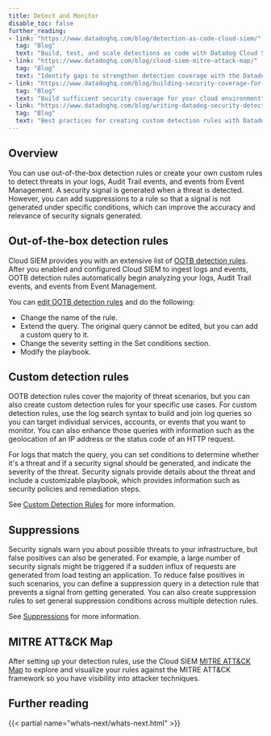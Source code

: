 ```yaml
---
title: Detect and Monitor
disable_toc: false
further_reading:
- link: "https://www.datadoghq.com/blog/detection-as-code-cloud-siem/"
  tag: "Blog"
  text: "Build, test, and scale detections as code with Datadog Cloud SIEM"
- link: "https://www.datadoghq.com/blog/cloud-siem-mitre-attack-map/"
  tag: "Blog"
  text: "Identify gaps to strengthen detection coverage with the Datadog Cloud SIEM MITRE ATT&CK Map"
- link: "https://www.datadoghq.com/blog/building-security-coverage-for-cloud-environments/"
  tag: "Blog"
  text: "Build sufficient security coverage for your cloud environment"
- link: "https://www.datadoghq.com/blog/writing-datadog-security-detection-rules/"
  tag: "Blog"
  text: "Best practices for creating custom detection rules with Datadog Cloud SIEM"
---
```


## Overview

You can use out-of-the-box detection rules or create your own custom rules to detect threats in your logs, Audit Trail events, and events from Event Management. A security signal is generated when a threat is detected. However, you can add suppressions to a rule so that a signal is not generated under specific conditions, which can improve the accuracy and relevance of security signals generated.

## Out-of-the-box detection rules

Cloud SIEM provides you with an extensive list of [OOTB detection rules][1]. After you enabled and configured Cloud SIEM to ingest logs and events, OOTB detection rules automatically begin analyzing your logs, Audit Trail events, and events from Event Management.

You can [edit OOTB detection rules][2] and do the following:

- Change the name of the rule.
- Extend the query. The original query cannot be edited, but you can add a custom query to it.
- Change the severity setting in the Set conditions section.
- Modify the playbook.

## Custom detection rules

OOTB detection rules cover the majority of threat scenarios, but you can also create custom detection rules for your specific use cases. For custom detection rules, use the log search syntax to build and join log queries so you can target individual services, accounts, or events that you want to monitor. You can also enhance those queries with information such as the geolocation of an IP address or the status code of an HTTP request.

For logs that match the query, you can set conditions to determine whether it's a threat and if a security signal should be generated, and indicate the severity of the threat. Security signals provide details about the threat and include a customizable playbook, which provides information such as security policies and remediation steps.

See [Custom Detection Rules][3] for more information.

## Suppressions

Security signals warn you about possible threats to your infrastructure, but false positives can also be generated. For example, a large number of security signals might be triggered if a sudden influx of requests are generated from load testing an application. To reduce false positives in such scenarios, you can define a suppression query in a detection rule that prevents a signal from getting generated. You can also create suppression rules to set general suppression conditions across multiple detection rules.

See [Suppressions][4] for more information.

## MITRE ATT&CK Map

After setting up your detection rules, use the Cloud SIEM [MITRE ATT&CK Map][5] to explore and visualize your rules against the MITRE ATT&CK framework so you have visibility into attacker techniques.

## Further reading

{{< partial name="whats-next/whats-next.html" >}}

[1]: /security/default_rules/#cat-cloud-siem-log-detection
[2]: /security/detection_rules/#manage-detection-rules
[3]: /security/cloud_siem/detect_and_monitor/custom_detection_rules
[4]: /security/cloud_siem/detect_and_monitor/suppressions
[5]: /security/cloud_siem/detection_rules/mitre_attack_map/

